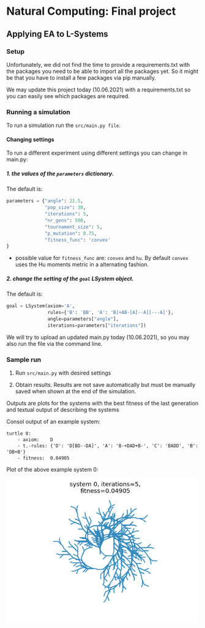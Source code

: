 # Natural Computing: Final project

## Applying EA to L-Systems

### Setup

Unfortunately, we did not find the time to provide a requirements.txt with the packages you need to be able to import all the packages yet.
So it might be that you have to install a few packages via pip manually.

We may update this project today (10.06.2021) with a requirements.txt so you can easily see which packages are required.

### Running a simulation

To run a simulation run the `src/main.py file`.

#### Changing settings

To run a different experiment using different settings you can change in main.py:

##### 1. the values of the `parameters` dictionary.
The default is:
```python
parameters = {"angle": 22.5,
              "pop_size": 30,
              "iterations": 5,
              "nr_gens": 500,
              "tournament_size": 5,
              "p_mutation": 0.75,
              "fitness_func": 'convex'
}
```

   - possible value for `fitness_func` are: `convex` and `hu`. By default `convex` uses the Hu moments metric in a 
   alternating fashion.

##### 2. change the setting of the `goal` LSystem object.
The default is:
```python
goal = LSystem(axiom='A',
               rules={'B': 'BB', 'A': 'B[+AB-[A]--A][---A]'},
               angle=parameters["angle"],
               iterations=parameters["iterations"])
```

We will try to upload an updated main.py today (10.06.2021), so you may also run the file via the command line.



### Sample run

1. Run `src/main.py` with desired settings

2. Obtain results. Results are not save automatically but must be manually saved when shown at the end of the simulation.

Outputs are plots for the systems with the best fitness of the last generation and textual output of describing the systems 

Consol output of an example system:
```
turtle 0:
	- axiom:    D
	- t.-rules: {'D': 'D[BD--DA]', 'A': 'B-+DAD+B-', 'C': 'BADD', 'B': 'DB+B'}
	- fitness:  0.04905
```

Plot of the above example system 0:

![Plotted system 0](Results/500MixFitness/Figure_1.png)
